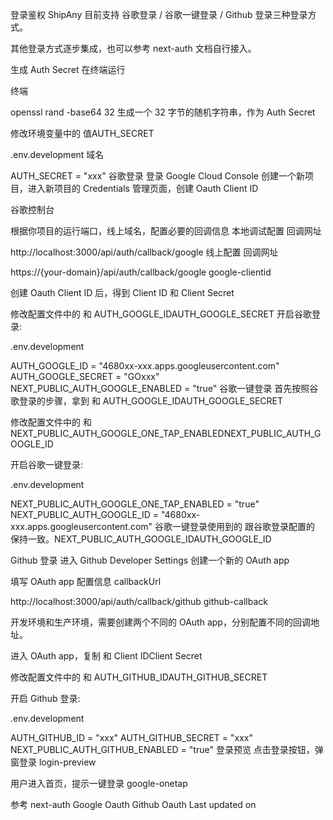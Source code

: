 登录鉴权
ShipAny 目前支持 谷歌登录 / 谷歌一键登录 / Github 登录三种登录方式。

其他登录方式逐步集成，也可以参考 next-auth 文档自行接入。

生成 Auth Secret
在终端运行

终端

openssl rand -base64 32
生成一个 32 字节的随机字符串，作为 Auth Secret

修改环境变量中的 值AUTH_SECRET

.env.development 域名

AUTH_SECRET = "xxx"
谷歌登录
登录 Google Cloud Console
创建一个新项目，进入新项目的 Credentials 管理页面，创建 Oauth Client ID

谷歌控制台

根据你项目的运行端口，线上域名，配置必要的回调信息
本地调试配置
回调网址

http://localhost:3000/api/auth/callback/google
线上配置
回调网址

https://{your-domain}/api/auth/callback/google
google-clientid

创建 Oauth Client ID 后，得到 Client ID 和 Client Secret

修改配置文件中的 和 AUTH_GOOGLE_IDAUTH_GOOGLE_SECRET
开启谷歌登录:

.env.development

AUTH_GOOGLE_ID = "4680xx-xxx.apps.googleusercontent.com"
AUTH_GOOGLE_SECRET = "GOxxx"
NEXT_PUBLIC_AUTH_GOOGLE_ENABLED = "true"
谷歌一键登录
首先按照谷歌登录的步骤，拿到 和 AUTH_GOOGLE_IDAUTH_GOOGLE_SECRET

修改配置文件中的 和 NEXT_PUBLIC_AUTH_GOOGLE_ONE_TAP_ENABLEDNEXT_PUBLIC_AUTH_GOOGLE_ID

开启谷歌一键登录:

.env.development

NEXT_PUBLIC_AUTH_GOOGLE_ONE_TAP_ENABLED = "true"
NEXT_PUBLIC_AUTH_GOOGLE_ID = "4680xx-xxx.apps.googleusercontent.com"
谷歌一键登录使用到的 跟谷歌登录配置的 保持一致。NEXT_PUBLIC_AUTH_GOOGLE_IDAUTH_GOOGLE_ID

Github 登录
进入 Github Developer Settings
创建一个新的 OAuth app

填写 OAuth app 配置信息
callbackUrl

http://localhost:3000/api/auth/callback/github
github-callback

开发环境和生产环境，需要创建两个不同的 OAuth app，分别配置不同的回调地址。

进入 OAuth app，复制 和 Client IDClient Secret

修改配置文件中的 和 AUTH_GITHUB_IDAUTH_GITHUB_SECRET

开启 Github 登录:

.env.development

AUTH_GITHUB_ID = "xxx"
AUTH_GITHUB_SECRET = "xxx"
NEXT_PUBLIC_AUTH_GITHUB_ENABLED = "true"
登录预览
点击登录按钮，弹窗登录
login-preview

用户进入首页，提示一键登录
google-onetap

参考
next-auth
Google Oauth
Github Oauth
Last updated on 
